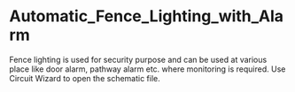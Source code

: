 # Automatic_Fence_Lighting_with_Alarm
Fence lighting is used for security purpose and can be used at various place like door alarm, pathway alarm etc. where monitoring is required.
Use Circuit Wizard to open the schematic file.
